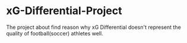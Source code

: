 # xG-Differential-Project
The project about find reason why xG Differential doesn't represent the quality of football(soccer) athletes well.
